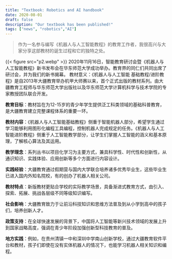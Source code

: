 ```yaml
---
title: "Textbook: Robotics and AI handbook"
date: 2020-08-01
draft: false
description: "Our textbook has been published!"
tags: ["news", "robotics","AI"]
---
```

>作为一名参与编写《机器人与人工智能教程》的教育工作者，我很高兴与大家分享这部教材的诞生过程和它的独特之处。

{{< figure src="p2.webp" >}}
2020年11月16日，智能教育研讨会暨《机器人与人工智能教程》新书发布会在华东师范大学成功举办。教育界的同仁们共同出席了研讨会，并为我们的新书揭幕。
教材意义：《机器人与人工智能 基础教程/进阶教程》是自2013年大疆教育举办机甲大师赛以来，首个正式出版的教材系列。由大疆教育工程师与华东师范大学出版社以及华东师范大学计算机科学与技术学院的专家教授团队联合开发。

**教育目标**：教材旨在为12-15岁的青少年学生提供泛工科类领域的基础科普教育，是大疆教育建立完整课程体系的重要一环。

**教材内容**：《机器人与人工智能基础教程》侧重于智能机器人部分，希望学生通过学习能够利用图形化编程工具编程，控制机器人完成规定的任务。《机器人与人工智能进阶教程》侧重于人工智能教学部分，让学生们掌握人工智能的涵义和基本原理，了解核心算法及其运用。

**教学理念**：系列丛书以项目化学习为主要方式，兼具科学性、时代性和创新性，从通识知识、实践体验、应用创新等多个方面进行内容设计。

**实践经验**：大疆教育通过假期营与国内大学联合培养诸多优秀毕业生，这些毕业生已进入国内外知名院校，有的创办了机器人相关公司。

**教材特点**：新版教材更贴合学校的实际教学场景，具备渐进式教育方式，由引入、探索、拓展、挑战各层级不同等级知识编写。

**社会影响**：大疆教育致力于让前沿科技知识和思维方法普及到从小学到高中的孩子们，培养创新人才。

**政策支持**：在全球快速发展的背景下，中国将人工智能等新兴技术领域的发展上升到国家战略高度，强调在青少年阶段加强创新型科技教育的普及。

**地方实践**：例如，在贵州清镇一中和深圳中学南山创新学校，通过大疆教育软件平台和教材，孩子们即使在没有实体机器人的情况下，也能学习机器人相关知识和编程。
